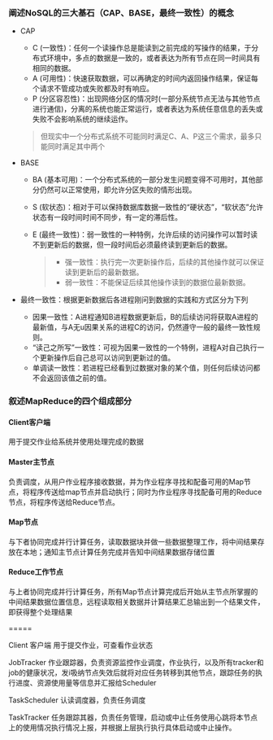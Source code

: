 ### 阐述NoSQL的三大基石（CAP、BASE，最终一致性）的概念

- CAP

  - C (一致性)：任何一个读操作总是能读到之前完成的写操作的结果，于分布式环境中，多点的数据是一致的，或者表达为所有节点在同一时间具有相同的数据。
  - A (可用性)：快速获取数据，可以再确定的时间内返回操作结果，保证每个请求不管成功或失败都及时有响应。
  - P (分区容忍性)：出现网络分区的情况时(一部分系统节点无法与其他节点进行通信)，分离的系统也能正常运行，或者表达为系统任意信息的丢失或失败不会影响系统的继续运作。

  > 但现实中一个分布式系统不可能同时满足C、A、P这三个需求，最多只能同时满足其中两个

- BASE

  - BA (基本可用)：一个分布式系统的一部分发生问题变得不可用时，其他部分仍然可以正常使用，即允许分区失败的情形出现。

  - S (软状态)：相对于可以保持数据库数据一致性的“硬状态”，“软状态”允许状态有一段时间时间不同步，有一定的滞后性。

  - E (最终一致性)：弱一致性的一种特例，允许后续的访问操作可以暂时读不到更新后的数据，但一段时间后必须最终读到更新后的数据。

    > - 强一致性：执行完一次更新操作后，后续的其他操作就可以保证读到更新后的最新数据。
    > - 弱一致性：不能保证后续其他操作读到的数据位最新数据。

- 最终一致性：根据更新数据后各进程刚问到数据的实践和方式区分为下列

  - 因果一致性：A进程通知B进程数据更新后，B的后续访问将获取A进程的最新值，与A无u因果关系的进程C的访问，仍然遵守一般的最终一致性规则。
  - “读己之所写”一致性：可视为因果一致性的一个特例，进程A对自己执行一个更新操作后自己总可以访问到更新过的值。
  - 单调读一致性：若进程已经看到过数据对象的某个值，则任何后续访问都不会返回该值之前的值。





### 叙述MapReduce的四个组成部分

#### Client客户端

  用于提交作业给系统并使用处理完成的数据

#### Master主节点

  负责调度，从用户作业程序接收数据，并为作业程序寻找和配备可用的Map节点，将程序传送给map节点并启动执行；同时为作业程序寻找配备可用的Reduce节点，将程序传送给Reduce节点。

#### Map节点

与下者协同完成并行计算任务，读取数据块并做一些数据整理工作，将中间结果存放在本地；通知主节点计算任务完成并告知中间结果数据存储位置

#### Reduce工作节点

与上者协同完成并行计算任务，所有Map节点计算完成后开始从主节点所掌握的中间结果数据位置信息，远程读取相关数据并计算结果汇总输出到一个结果文件，即获得整个处理结果



=====

Client 客户端 用于提交作业，可查看作业状态

JobTracker 作业跟踪器，负责资源监控作业调度，作业执行，以及所有tracker和job的健康状况，发i吸纳节点失效后就将对应任务转移到其他节点，跟踪任务的执行进度、资源使用量等信息并汇报给Scheduler

TaskScheduler 认读调度器，负责任务调度

TaskTracker 任务跟踪其器，负责任务管理，启动或中止任务使用心跳将本节点上的使用情况执行情况上报，并根据上层执行执行具体启动或中止操作。
